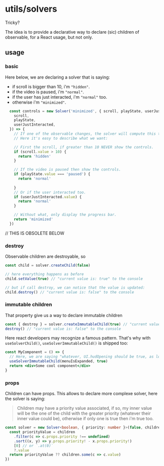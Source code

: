 # utils/solvers

Tricky?

The idea is to provide a declarative way to declare (sic) children of observable,
for a React usage, but not only.

## usage

### basic
Here below, we are declaring a solver that is saying:  
- if scroll is bigger than 10, i'm `"hidden"`.
- if the video is paused, i'm `"normal"`.
- if the user has just interacted, i'm `"normal"` too.
- otherwise i'm `"minimized"`.
```js
  const controls = new Solver('minimized', { scroll, playState, userJustInteracted }, ({ 
    scroll, 
    playState,
    userJustInteracted,
  }) => {
    // If one of the observable changes, the solver will compute this to know the new inner value.
    // Here it's easy to describe what we want:

    // First the scroll, if greater than 10 NEVER show the controls.
    if (scroll.value > 10) {
      return 'hidden'
    }

    // If the video is paused then show the controls.
    if (playState.value === 'paused') {
      return 'normal'
    
    }
    // Or if the user interacted too.
    if (userJustInteracted.value) {
      return 'normal'
    }

    // Without what, only display the progress bar.
    return 'minimized'
  })
```




// THIS IS OBSOLETE BELOW

### destroy
Observable children are destroyable, so
```js
const child = solver.createChild(false)

// here everything happens as before
child.setValue(true) // "current value is: true" to the console

// but if call destroy, we can notice that the value is updated:
child.destroy() // "current value is: false" to the console
```

### immutable children
That property give us a way to declare immutable children
```js
const { destroy } = solver.createImmutableChild(true) // "current value is: true" to the console
destroy() // "current value is: false" to the console
```
Here react developers may recognize a famous pattern. That's why with `useSolverChild()`, 
`useSolverImmutableChild()` is shipped too:
```jsx
const MyComponent = () => {
  // Here, we are saying "whatever, UI.hudOpening should be true, as long as <ProjectsSearch/> is mounted"
  useSolverImmutableChild(menuIsExpanded, true)
  return <div>Some cool component</div>
}
```



### props
Children can have props. This allows to declare more complexe solver, here the solver is saying:
> Children may have a priority value associated, if so, my inner value will be the
> one of the child with the greater priority (whatever their inner value could be), 
> otherwise if only one is true then i'm true too.
```ts
const solver = new Solver<boolean, { priority: number }>(false, children => {
  const priorityValue = children
    .filter(c => c.props.priority !== undefined)
    .sort((x, y) => y.props.priority! - x.props.priority!)
    [0] // or `.at(0)`
    ?.value
  return priorityValue ?? children.some(c => c.value)
})
```